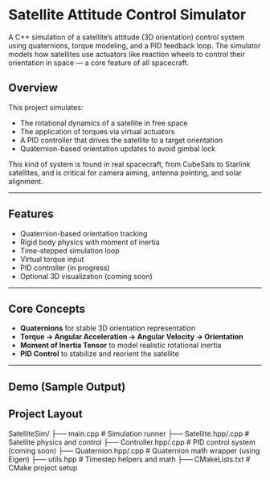 # Satellite Attitude Control Simulator

A C++ simulation of a satellite’s attitude (3D orientation) control system using quaternions, torque modeling, and a PID feedback loop. The simulator models how satellites use actuators like reaction wheels to control their orientation in space — a core feature of all spacecraft.

## Overview

This project simulates:
- The rotational dynamics of a satellite in free space
- The application of torques via virtual actuators
- A PID controller that drives the satellite to a target orientation
- Quaternion-based orientation updates to avoid gimbal lock

This kind of system is found in real spacecraft, from CubeSats to Starlink satellites, and is critical for camera aiming, antenna pointing, and solar alignment.

---

## Features

- Quaternion-based orientation tracking  
- Rigid body physics with moment of inertia  
- Time-stepped simulation loop  
- Virtual torque input  
- PID controller (in progress)  
- Optional 3D visualization (coming soon)  

---

## Core Concepts

- **Quaternions** for stable 3D orientation representation  
- **Torque → Angular Acceleration → Angular Velocity → Orientation**  
- **Moment of Inertia Tensor** to model realistic rotational inertia  
- **PID Control** to stabilize and reorient the satellite  

---

## Demo (Sample Output)

## Project Layout

SatelliteSim/
├── main.cpp               # Simulation runner
├── Satellite.hpp/.cpp     # Satellite physics and control
├── Controller.hpp/.cpp    # PID control system (coming soon)
├── Quaternion.hpp/.cpp    # Quaternion math wrapper (using Eigen)
├── utils.hpp              # Timestep helpers and math
├── CMakeLists.txt         # CMake project setup